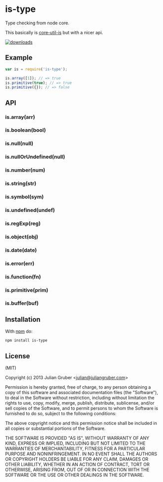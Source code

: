 
# is-type

Type checking from node core.

This basically is [core-util-is](https://github.com/isaacs/core-util-is)
but with a nicer api.

[![downloads](https://img.shields.io/npm/dm/is-type.svg)](https://www.npmjs.org/package/is-type)

## Example

```js
var is = require('is-type');

is.array([1]); // => true
is.primitive(true); // => true
is.primitive({}); // => false
```

## API

### is.array(arr)
### is.boolean(bool)
### is.null(null)
### is.nullOrUndefined(null)
### is.number(num)
### is.string(str)
### is.symbol(sym)
### is.undefined(undef)
### is.regExp(reg)
### is.object(obj)
### is.date(date)
### is.error(err)
### is.function(fn)
### is.primitive(prim)
### is.buffer(buf)

## Installation

With [npm](https://npmjs.org) do:

```bash
npm install is-type
```

## License

(MIT)

Copyright (c) 2013 Julian Gruber &lt;julian@juliangruber.com&gt;

Permission is hereby granted, free of charge, to any person obtaining a copy of
this software and associated documentation files (the "Software"), to deal in
the Software without restriction, including without limitation the rights to
use, copy, modify, merge, publish, distribute, sublicense, and/or sell copies
of the Software, and to permit persons to whom the Software is furnished to do
so, subject to the following conditions:

The above copyright notice and this permission notice shall be included in all
copies or substantial portions of the Software.

THE SOFTWARE IS PROVIDED "AS IS", WITHOUT WARRANTY OF ANY KIND, EXPRESS OR
IMPLIED, INCLUDING BUT NOT LIMITED TO THE WARRANTIES OF MERCHANTABILITY,
FITNESS FOR A PARTICULAR PURPOSE AND NONINFRINGEMENT. IN NO EVENT SHALL THE
AUTHORS OR COPYRIGHT HOLDERS BE LIABLE FOR ANY CLAIM, DAMAGES OR OTHER
LIABILITY, WHETHER IN AN ACTION OF CONTRACT, TORT OR OTHERWISE, ARISING FROM,
OUT OF OR IN CONNECTION WITH THE SOFTWARE OR THE USE OR OTHER DEALINGS IN THE
SOFTWARE.
